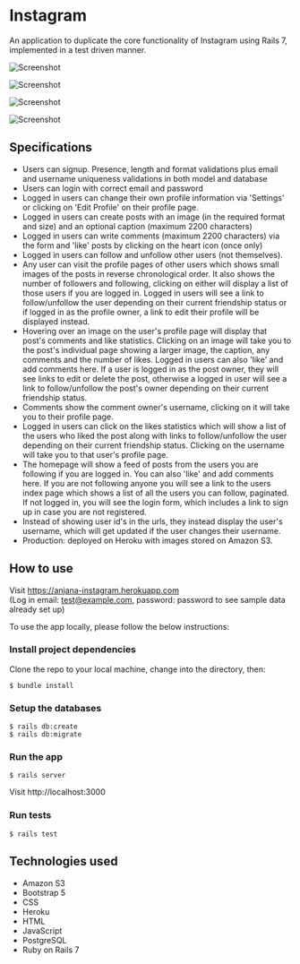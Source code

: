 # Instagram
An application to duplicate the core functionality of Instagram using Rails 7, implemented in a test driven manner.

![Screenshot](https://i.imgur.com/WbR9m7q.png?1)

![Screenshot](https://i.imgur.com/TYgPec0.png?1)

![Screenshot](https://i.imgur.com/O4Z16Tt.png?1)

![Screenshot](https://i.imgur.com/ra5CtFD.png?1)

## Specifications
- Users can signup. Presence, length and format validations plus email and username uniqueness validations in both model and database
- Users can login with correct email and password
- Logged in users can change their own profile information via 'Settings' or clicking on 'Edit Profile' on their profile page.
- Logged in users can create posts with an image (in the required format and size) and an optional caption (maximum 2200 characters)
- Logged in users can write comments (maximum 2200 characters) via the form and 'like' posts by clicking on the heart icon (once only)
- Logged in users can follow and unfollow other users (not themselves).
- Any user can visit the profile pages of other users which shows small images of the posts in reverse chronological order. It also shows the number of followers and following, clicking on either will display a list of those users if you are logged in. Logged in users will see a link to follow/unfollow the user depending on their current friendship status or if logged in as the profile owner, a link to edit their profile will be displayed instead.
-  Hovering over an image on the user's profile page will display that post's comments and like statistics. Clicking on an image will take you to the post's individual page showing a larger image, the caption, any comments and the number of likes. Logged in users can also 'like' and add comments here. If a user is logged in as the post owner, they will see links to edit or delete the post, otherwise a logged in user will see a link to follow/unfollow the post's owner depending on their current friendship status.
- Comments show the comment owner's username, clicking on it will take you to their profile page.
- Logged in users can click on the likes statistics which will show a list of the users who liked the post along with links to follow/unfollow the user depending on their current friendship status. Clicking on the username will take you to that user's profile page.  
- The homepage will show a feed of posts from the users you are following if you are logged in. You can also 'like' and add comments here. If you are not following anyone you will see a link to the users index page which shows a list of all the users you can follow, paginated.  If not logged in, you will see the login form, which includes a link to sign up in case you are not registered.
- Instead of showing user id's in the urls, they instead display the user's username, which will get updated if the user changes their username.
- Production: deployed on Heroku with images stored on Amazon S3.

## How to use
Visit https://anjana-instagram.herokuapp.com<br>
(Log in email: test@example.com, password: password to see sample data already set up)

To use the app locally, please follow the below instructions:

### Install project dependencies
Clone the repo to your local machine, change into the directory, then:
```
$ bundle install
```

### Setup the databases
```
$ rails db:create
$ rails db:migrate

```

### Run the app
```
$ rails server
```
Visit http://localhost:3000

### Run tests
```
$ rails test
```

## Technologies used
* Amazon S3
* Bootstrap 5
* CSS
* Heroku
* HTML
* JavaScript
* PostgreSQL
* Ruby on Rails 7
